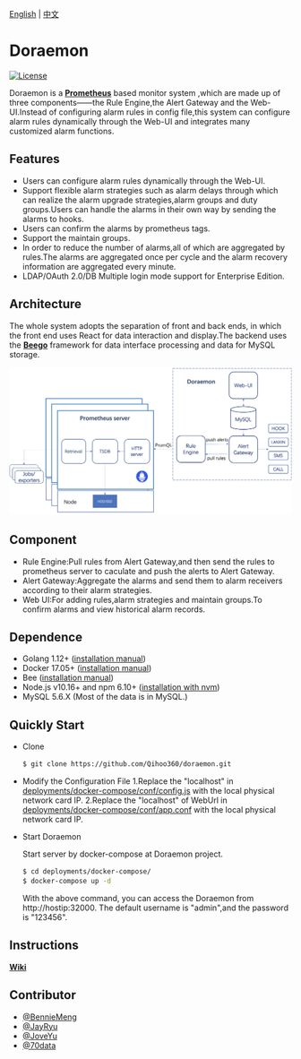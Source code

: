 [English](README.md) | [中文](README-CN.md)

# Doraemon

[![License](http://img.shields.io/badge/license-GPLv3+-brightgreen.svg)](LICENSE)

Doraemon is a **[Prometheus](https://prometheus.io)** based monitor system ,which are made up of three components——the Rule Engine,the Alert Gateway and the Web-UI.Instead of configuring alarm rules in config file,this system can configure alarm rules dynamically through the Web-UI and integrates many customized alarm functions.

## Features

- Users can configure alarm rules dynamically through the Web-UI.
- Support flexible alarm strategies such as alarm delays through which can realize the alarm upgrade strategies,alarm groups and duty groups.Users can handle the alarms in their own way by sending the alarms to hooks.
- Users can confirm the alarms by prometheus tags.
- Support the maintain groups.
- In order to reduce the number of alarms,all of which are aggregated by rules.The alarms are aggregated once per cycle and the alarm recovery information are aggregated every minute.
- LDAP/OAuth 2.0/DB Multiple login mode support for Enterprise Edition.

## Architecture

The whole system adopts the separation of front and back ends, in which the front end uses React for data interaction and display.The backend uses the **[Beego](https://beego.me)** framework for data interface processing and data for MySQL storage.

![Architecture](docs/images/Architecture.png)

## Component

- Rule Engine:Pull rules from Alert Gateway,and then send the rules to prometheus server to caculate and push the alerts to Alert Gateway.
- Alert Gateway:Aggregate the alarms and send them to alarm receivers according to their alarm strategies.
- Web UI:For adding rules,alarm strategies and maintain groups.To confirm alarms and view historical alarm records.

## Dependence

- Golang 1.12+ ([installation manual](https://golang.org/dl/))
- Docker 17.05+ ([installation manual](https://docs.docker.com/install))
- Bee ([installation manual](https://github.com/beego/bee))
- Node.js v10.16+ and npm 6.10+ ([installation with nvm](https://github.com/creationix/nvm#usage))
- MySQL 5.6.X (Most of the data is in MySQL.)

## Quickly Start

- Clone

  ```bash
  $ git clone https://github.com/Qihoo360/doraemon.git
  ```

- Modify the Configuration File
  1.Replace the "localhost" in [deployments/docker-compose/conf/config.js](deployments/docker-compose/conf/config.js) with the local physical network card IP.
  2.Replace the "localhost" of WebUrl in [deployments/docker-compose/conf/app.conf](deployments/docker-compose/conf/app.conf) with the local physical network card IP.
- Start Doraemon

  Start server by docker-compose at Doraemon project.

  ```bash
  $ cd deployments/docker-compose/
  $ docker-compose up -d
  ```

  With the above command, you can access the Doraemon from http://hostip:32000. The default username is "admin",and the password is "123456".

## Instructions

**[Wiki](docs/readme.md)**

## Contributor

- [@BennieMeng](https://github.com/BennieMeng)
- [@JayRyu](https://github.com/jayryu)
- [@JoveYu](https://github.com/JoveYu)
- [@70data](https://github.com/70data)

